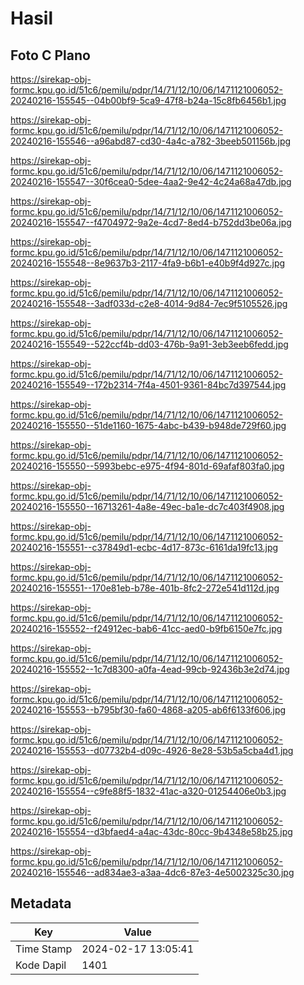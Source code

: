 # Hasil

## Foto C Plano

https://sirekap-obj-formc.kpu.go.id/51c6/pemilu/pdpr/14/71/12/10/06/1471121006052-20240216-155545--04b00bf9-5ca9-47f8-b24a-15c8fb6456b1.jpg

https://sirekap-obj-formc.kpu.go.id/51c6/pemilu/pdpr/14/71/12/10/06/1471121006052-20240216-155546--a96abd87-cd30-4a4c-a782-3beeb501156b.jpg

https://sirekap-obj-formc.kpu.go.id/51c6/pemilu/pdpr/14/71/12/10/06/1471121006052-20240216-155547--30f6cea0-5dee-4aa2-9e42-4c24a68a47db.jpg

https://sirekap-obj-formc.kpu.go.id/51c6/pemilu/pdpr/14/71/12/10/06/1471121006052-20240216-155547--f4704972-9a2e-4cd7-8ed4-b752dd3be06a.jpg

https://sirekap-obj-formc.kpu.go.id/51c6/pemilu/pdpr/14/71/12/10/06/1471121006052-20240216-155548--8e9637b3-2117-4fa9-b6b1-e40b9f4d927c.jpg

https://sirekap-obj-formc.kpu.go.id/51c6/pemilu/pdpr/14/71/12/10/06/1471121006052-20240216-155548--3adf033d-c2e8-4014-9d84-7ec9f5105526.jpg

https://sirekap-obj-formc.kpu.go.id/51c6/pemilu/pdpr/14/71/12/10/06/1471121006052-20240216-155549--522ccf4b-dd03-476b-9a91-3eb3eeb6fedd.jpg

https://sirekap-obj-formc.kpu.go.id/51c6/pemilu/pdpr/14/71/12/10/06/1471121006052-20240216-155549--172b2314-7f4a-4501-9361-84bc7d397544.jpg

https://sirekap-obj-formc.kpu.go.id/51c6/pemilu/pdpr/14/71/12/10/06/1471121006052-20240216-155550--51de1160-1675-4abc-b439-b948de729f60.jpg

https://sirekap-obj-formc.kpu.go.id/51c6/pemilu/pdpr/14/71/12/10/06/1471121006052-20240216-155550--5993bebc-e975-4f94-801d-69afaf803fa0.jpg

https://sirekap-obj-formc.kpu.go.id/51c6/pemilu/pdpr/14/71/12/10/06/1471121006052-20240216-155550--16713261-4a8e-49ec-ba1e-dc7c403f4908.jpg

https://sirekap-obj-formc.kpu.go.id/51c6/pemilu/pdpr/14/71/12/10/06/1471121006052-20240216-155551--c37849d1-ecbc-4d17-873c-6161da19fc13.jpg

https://sirekap-obj-formc.kpu.go.id/51c6/pemilu/pdpr/14/71/12/10/06/1471121006052-20240216-155551--170e81eb-b78e-401b-8fc2-272e541d112d.jpg

https://sirekap-obj-formc.kpu.go.id/51c6/pemilu/pdpr/14/71/12/10/06/1471121006052-20240216-155552--f24912ec-bab6-41cc-aed0-b9fb6150e7fc.jpg

https://sirekap-obj-formc.kpu.go.id/51c6/pemilu/pdpr/14/71/12/10/06/1471121006052-20240216-155552--1c7d8300-a0fa-4ead-99cb-92436b3e2d74.jpg

https://sirekap-obj-formc.kpu.go.id/51c6/pemilu/pdpr/14/71/12/10/06/1471121006052-20240216-155553--b795bf30-fa60-4868-a205-ab6f6133f606.jpg

https://sirekap-obj-formc.kpu.go.id/51c6/pemilu/pdpr/14/71/12/10/06/1471121006052-20240216-155553--d07732b4-d09c-4926-8e28-53b5a5cba4d1.jpg

https://sirekap-obj-formc.kpu.go.id/51c6/pemilu/pdpr/14/71/12/10/06/1471121006052-20240216-155554--c9fe88f5-1832-41ac-a320-01254406e0b3.jpg

https://sirekap-obj-formc.kpu.go.id/51c6/pemilu/pdpr/14/71/12/10/06/1471121006052-20240216-155554--d3bfaed4-a4ac-43dc-80cc-9b4348e58b25.jpg

https://sirekap-obj-formc.kpu.go.id/51c6/pemilu/pdpr/14/71/12/10/06/1471121006052-20240216-155546--ad834ae3-a3aa-4dc6-87e3-4e5002325c30.jpg


## Metadata

| Key        | Value               |
| ---------- | ------------------- |
| Time Stamp | 2024-02-17 13:05:41 |
| Kode Dapil | 1401                |



